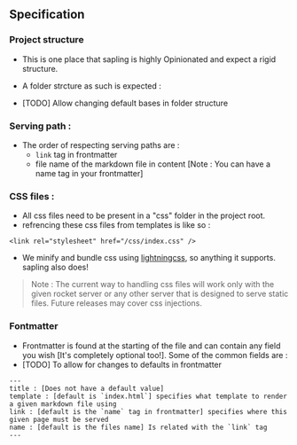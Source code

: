 ## Specification

### Project structure 

- This is one place that sapling is highly Opinionated and expect a rigid structure.
- A folder strcture as such is expected : 

- [TODO] Allow changing default bases in folder structure

### Serving path : 
- The order of respecting serving paths are : 
   - `link` tag in frontmatter
   - file name of the markdown file in content [Note : You can have a name tag in your frontmatter]

### CSS files : 

- All css files need to be present in a "css" folder in the project root.
- refrencing these css files from templates is like so : 
```
<link rel="stylesheet" href="/css/index.css" />
```
- We minify and bundle css using [lightningcss](https://lightningcss.dev/), so anything it supports. sapling also does!
> Note : The current way to handling css files will work only with the given rocket server or any other server that is designed to serve static files. Future releases may cover css injections.

### Fontmatter 
- Frontmatter is found at the starting of the file and can contain any field you wish [It's completely optional too!]. Some of the common fields are : 
- [TODO] To allow for changes to defaults in frontmatter
```
---
title : [Does not have a default value]
template : [default is `index.html`] specifies what template to render a given markdown file using
link : [default is the `name` tag in frontmatter] specifies where this given page must be served
name : [default is the files name] Is related with the `link` tag
---
```
